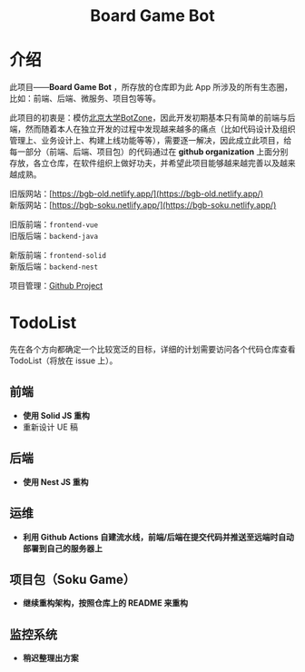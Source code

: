<h1 align="center">Board Game Bot</h1>

# 介绍

此项目——**Board Game Bot** ，所存放的仓库即为此 App 所涉及的所有生态圈，比如：前端、后端、微服务、项目包等等。

此项目的初衷是：模仿[北京大学BotZone](https://botzone.org.cn/)，因此开发初期基本只有简单的前端与后端，然而随着本人在独立开发的过程中发现越来越多的痛点（比如代码设计及组织管理上、业务设计上、构建上线功能等等），需要逐一解决，因此成立此项目，给每一部分（前端、后端、项目包）的代码通过在 **github organization** 上面分别存放，各立仓库，在软件组织上做好功夫，并希望此项目能够越来越完善以及越来越成熟。

旧版网站：[https://bgb-old.netlify.app/](https://bgb-old.netlify.app/) \
新版网站：[https://bgb-soku.netlify.app/](https://bgb-soku.netlify.app/)

旧版前端：`frontend-vue`\
旧版后端：`backend-java`

新版前端：`frontend-solid`\
新版后端：`backend-nest`

项目管理：[Github Project](https://github.com/orgs/Board-Game-Bot/projects/1/views/1?sortedBy%5Bdirection%5D=asc&sortedBy%5BcolumnId%5D=Status)

# TodoList

先在各个方向都确定一个比较宽泛的目标，详细的计划需要访问各个代码仓库查看 TodoList（将放在 issue 上）。

## 前端

- **使用 Solid JS 重构**
- 重新设计 UE 稿

## 后端

- **使用 Nest JS 重构**

## 运维

- **利用 Github Actions 自建流水线，前端/后端在提交代码并推送至远端时自动部署到自己的服务器上**

## 项目包（Soku Game）

- **继续重构架构，按照仓库上的 README 来重构**

## 监控系统

- **稍迟整理出方案**
